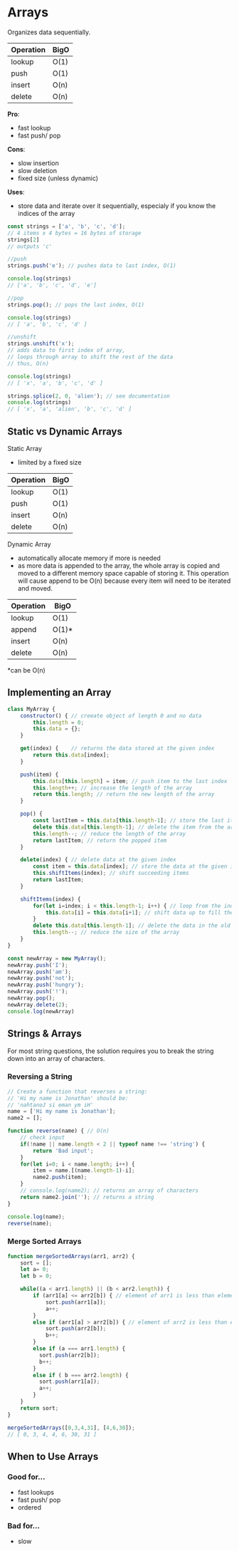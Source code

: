 # Arrays
Organizes data sequentially.

| Operation | BigO |
| -- | -- |
| lookup | O(1) |
| push | O(1) |
| insert | O(n) |
| delete | O(n) |

**Pro**:
- fast lookup
- fast push/ pop

**Cons**:
- slow insertion 
- slow deletion 
- fixed size (unless dynamic)

**Uses**: 
- store data and iterate over it sequentially, especialy if you know the indices of the array

```javascript
const strings = ['a', 'b', 'c', 'd'];
// 4 items x 4 bytes = 16 bytes of storage
strings[2]
// outputs 'c'

//push 
strings.push('e'); // pushes data to last index, O(1)

console.log(strings)
// ['a', 'b', 'c', 'd', 'e']

//pop
strings.pop(); // pops the last index, O(1)

console.log(strings)
// [ 'a', 'b', 'c', 'd' ]

//unshift
strings.unshift('x'); 
// adds data to first index of array, 
// loops through array to shift the rest of the data
// thus, O(n)

console.log(strings)
// [ 'x', 'a', 'b', 'c', 'd' ]

strings.splice(2, 0, 'alien'); // see documentation
console.log(strings)
// [ 'x', 'a', 'alien', 'b', 'c', 'd' ]
```

## Static vs Dynamic Arrays
Static Array
- limited by a fixed size 

| Operation | BigO |
| -- | -- |
| lookup | O(1) |
| push | O(1) |
| insert | O(n) |
| delete | O(n) |

Dynamic Array
- automatically allocate memory if more is needed 
- as more data is appended to the array, the whole array is copied and moved to a different memory space capable of storing it. This operation will cause append to be O(n) because every item will need to be iterated and moved.

| Operation | BigO |
| -- | -- |
| lookup | O(1) |
| append | O(1)* |
| insert | O(n) |
| delete | O(n) |

*can be O(n)

## Implementing an Array
```javascript
class MyArray {
    constructor() { // creeate object of length 0 and no data
        this.length = 0;
        this.data = {};
    }

    get(index) {    // returns the data stored at the given index
        return this.data[index];
    }

    push(item) {    
        this.data[this.length] = item; // push item to the last index
        this.length++; // increase the length of the array
        return this.length; // return the new length of the array
    }

    pop() {
        const lastItem = this.data[this.length-1]; // store the last item in the array
        delete this.data[this.length-1]; // delete the item from the array
        this.length--; // reduce the length of the array
        return lastItem; // return the popped item
    }

    delete(index) { // delete data at the given index
        const item = this.data[index]; // store the data at the given index
        this.shiftItems(index); // shift succeeding items 
        return lastItem;
    }

    shiftItems(index) {
        for(let i=index; i < this.length-1; i++) { // loop from the index to the end of the array
            this.data[i] = this.data[i+1]; // shift data up to fill the vacant spot
        }
        delete this.data[this.length-1]; // delete the data in the old last index
        this.length--; // reduce the size of the array 
    }
}

const newArray = new MyArray();
newArray.push('I');
newArray.push('am');
newArray.push('not');
newArray.push('hungry');
newArray.push('!');
newArray.pop();
newArray.delete(2);
console.log(newArray)
```

## Strings & Arrays
For most string questions, the solution requires you to break the string down into an array of characters.

### Reversing a String
```javascript
// Create a function that reverses a string:
// 'Hi my name is Jonathan' should be:
// 'nahtanoJ si eman ym iH'
name = ['Hi my name is Jonathan'];
name2 = [];

function reverse(name) { // O(n)
    // check input
    if(!name || name.length < 2 || typeof name !== 'string') {
        return 'Bad input';
    }
    for(let i=0; i < name.length; i++) {
        item = name.[(name.length-1)-i];
        name2.push(item);
    }
    // console.log(name2); // returns an array of characters
    return name2.join(''); // returns a string
}

console.log(name);
reverse(name);
```

### Merge Sorted Arrays
```javascript
function mergeSortedArrays(arr1, arr2) {
    sort = [];
    let a= 0; 
    let b = 0;

    while((a < arr1.length) || (b < arr2.length)) { 
        if (arr1[a] <= arr2[b]) { // element of arr1 is less than element of arr2
            sort.push(arr1[a]);
            a++;
        }
        else if (arr1[a] > arr2[b]) { // element of arr2 is less than element of arr1
            sort.push(arr2[b]);
            b++;
        }
        else if (a === arr1.length) {
          sort.push(arr2[b]);
          b++;
        }
        else if ( b === arr2.length) {
          sort.push(arr1[a]);
          a++;
        }
    }
    return sort;
}

mergeSortedArrays([0,3,4,31], [4,6,30]);
// [ 0, 3, 4, 4, 6, 30, 31 ]
```

## When to Use Arrays
### Good for...
- fast lookups
- fast push/ pop
- ordered

### Bad for...
- slow

